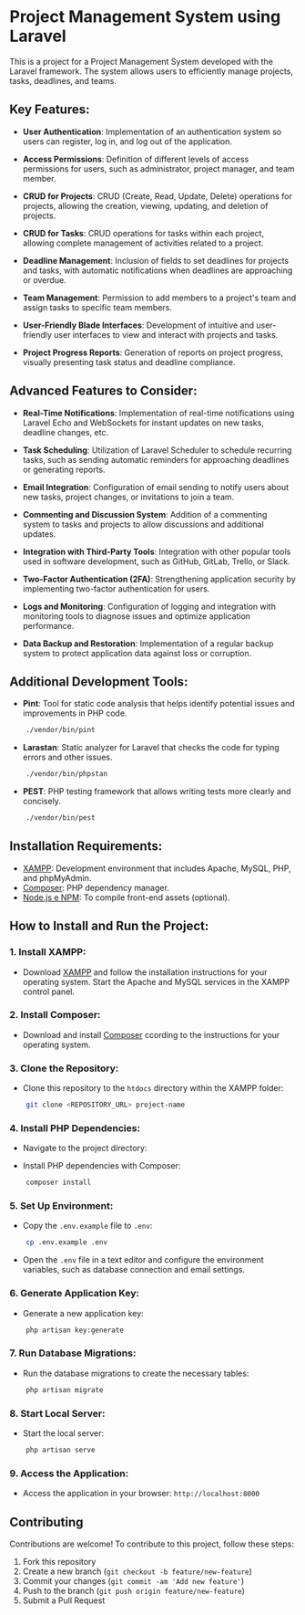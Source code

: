 # Project Management System using Laravel

This is a project for a Project Management System developed with the Laravel framework. The system allows users to efficiently manage projects, tasks, deadlines, and teams.

## Key Features:

- **User Authentication**: Implementation of an authentication system so users can register, log in, and log out of the application.

- **Access Permissions**: Definition of different levels of access permissions for users, such as administrator, project manager, and team member.

- **CRUD for Projects**: CRUD (Create, Read, Update, Delete) operations for projects, allowing the creation, viewing, updating, and deletion of projects.

- **CRUD for Tasks**: CRUD operations for tasks within each project, allowing complete management of activities related to a project.

- **Deadline Management**: Inclusion of fields to set deadlines for projects and tasks, with automatic notifications when deadlines are approaching or overdue.

- **Team Management**: Permission to add members to a project's team and assign tasks to specific team members.

- **User-Friendly Blade Interfaces**: Development of intuitive and user-friendly user interfaces to view and interact with projects and tasks.

- **Project Progress Reports**: Generation of reports on project progress, visually presenting task status and deadline compliance.

## Advanced Features to Consider:

- **Real-Time Notifications**: Implementation of real-time notifications using Laravel Echo and WebSockets for instant updates on new tasks, deadline changes, etc.

- **Task Scheduling**: Utilization of Laravel Scheduler to schedule recurring tasks, such as sending automatic reminders for approaching deadlines or generating reports.

- **Email Integration**: Configuration of email sending to notify users about new tasks, project changes, or invitations to join a team.

- **Commenting and Discussion System**: Addition of a commenting system to tasks and projects to allow discussions and additional updates.

- **Integration with Third-Party Tools**: Integration with other popular tools used in software development, such as GitHub, GitLab, Trello, or Slack.

- **Two-Factor Authentication (2FA)**: Strengthening application security by implementing two-factor authentication for users.

- **Logs and Monitoring**: Configuration of logging and integration with monitoring tools to diagnose issues and optimize application performance.

- **Data Backup and Restoration**: Implementation of a regular backup system to protect application data against loss or corruption.

## Additional Development Tools:

- **Pint**: Tool for static code analysis that helps identify potential issues and improvements in PHP code.
``` bash
    ./vendor/bin/pint
```
- **Larastan**: Static analyzer for Laravel that checks the code for typing errors and other issues.
``` bash
    ./vendor/bin/phpstan
```
- **PEST**: PHP testing framework that allows writing tests more clearly and concisely.
``` bash
    ./vendor/bin/pest
```

## Installation Requirements:

- [XAMPP](https://www.apachefriends.org/index.html): Development environment that includes Apache, MySQL, PHP, and phpMyAdmin.
- [Composer](https://getcomposer.org/): PHP dependency manager.
- [Node.js e NPM](https://nodejs.org/): To compile front-end assets (optional).

## How to Install and Run the Project:

### 1. Install XAMPP:
- Download [XAMPP](https://www.apachefriends.org/index.html) and follow the installation instructions for your operating system.
Start the Apache and MySQL services in the XAMPP control panel.

### 2. Install Composer:
- Download and install [Composer](https://getcomposer.org/) ccording to the instructions for your operating system.

### 3. Clone the Repository:
- Clone this repository to the `htdocs` directory within the XAMPP folder:
``` bash
    git clone <REPOSITORY_URL> project-name
```


### 4. Install PHP Dependencies:
- Navigate to the project directory:

- Install PHP dependencies with Composer:
``` bash
    composer install
```


### 5. Set Up Environment:
- Copy the `.env.example` file to `.env`:
``` bash
    cp .env.example .env
```

- Open the `.env` file in a text editor and configure the environment variables, such as database connection and email settings.

### 6. Generate Application Key:
- Generate a new application key:
``` bash
    php artisan key:generate
```


### 7. Run Database Migrations:
- Run the database migrations to create the necessary tables:
``` bash
    php artisan migrate
```

### 8. Start Local Server:
- Start the local server:
``` bash
    php artisan serve
```

### 9. Access the Application:
- Access the application in your browser: `http://localhost:8000`

## Contributing

Contributions are welcome! To contribute to this project, follow these steps:

1. Fork this repository
2. Create a new branch (`git checkout -b feature/new-feature`)
3. Commit your changes (`git commit -am 'Add new feature'`)
4. Push to the branch (`git push origin feature/new-feature`)
5. Submit a Pull Request

